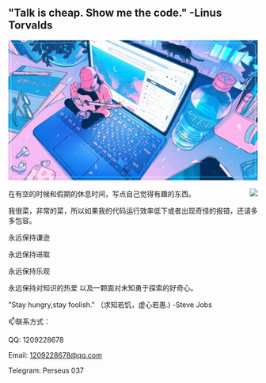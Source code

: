 <div align="center">
  <a href="https://github.com/Perseus037">
  </a>
</div>

## "Talk is cheap. Show me the code." -Linus Torvalds

[![](https://github.com/Perseus037/data/blob/master/computer.jpg)](https://github.com/Perseus037)

<a href="https://github.com/Perseus037">
  <img align="right" src="https://github-readme-stats.vercel.app/api?username=Perseus037&show_icons=true&icon_color=ffca28&title_color=ffa000" />
</a>

在有空的时候和假期的休息时间，写点自己觉得有趣的东西。

我很菜，非常的菜，所以如果我的代码运行效率低下或者出现奇怪的报错，还请多多包容。

永远保持谦逊

永远保持进取

永远保持乐观

永远保持对知识的热爱 以及一颗面对未知勇于探索的好奇心。

"Stay hungry,stay foolish." （求知若饥，虚心若愚.) -Steve Jobs

📫联系方式：

QQ: 1209228678      

Email: 1209228678@qq.com  
    
Telegram: Perseus 037

</a>
